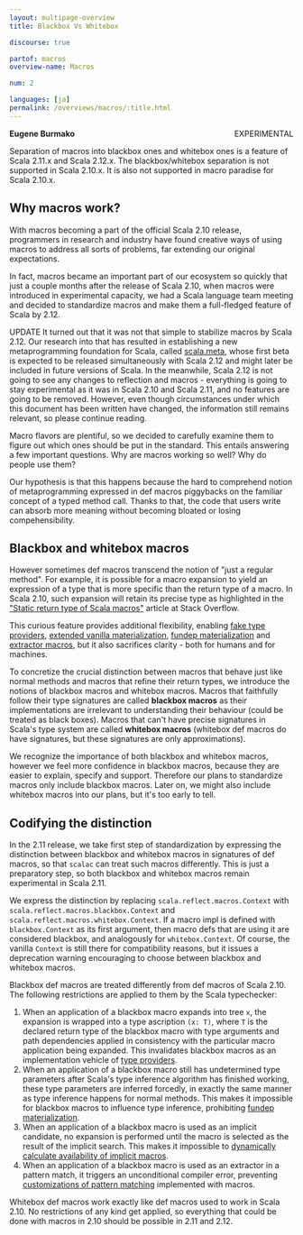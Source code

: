 ```yaml
---
layout: multipage-overview
title: Blackbox Vs Whitebox

discourse: true

partof: macros
overview-name: Macros

num: 2

languages: [ja]
permalink: /overviews/macros/:title.html
---
```

<span class="tag" style="float: right;">EXPERIMENTAL</span>

**Eugene Burmako**

Separation of macros into blackbox ones and whitebox ones is a feature of Scala 2.11.x and Scala 2.12.x. The blackbox/whitebox separation is not supported in Scala 2.10.x. It is also not supported in macro paradise for Scala 2.10.x.

## Why macros work?

With macros becoming a part of the official Scala 2.10 release, programmers in research and industry have found creative ways of using macros to address all sorts of problems, far extending our original expectations.

In fact, macros became an important part of our ecosystem so quickly that just a couple months after the release of Scala 2.10, when macros were introduced in experimental capacity, we had a Scala language team meeting and decided to standardize macros and make them a full-fledged feature of Scala by 2.12.

<span class="label success">UPDATE</span> It turned out that it was not that simple to stabilize macros by Scala 2.12. Our research into that has resulted in establishing a new metaprogramming foundation for Scala, called [scala.meta](http://scalameta.org), whose first beta is expected to be released simultaneously with Scala 2.12 and might later be included in future versions of Scala. In the meanwhile, Scala 2.12 is not going to see any changes to reflection and macros - everything is going to stay experimental as it was in Scala 2.10 and Scala 2.11, and no features are going to be removed. However, even though circumstances under which this document has been written have changed, the information still remains relevant, so please continue reading.

Macro flavors are plentiful, so we decided to carefully examine them to figure out which ones should be put in the standard. This entails answering a few important questions. Why are macros working so well? Why do people use them?

Our hypothesis is that this happens because the hard to comprehend notion of metaprogramming expressed in def macros piggybacks on the familiar concept of a typed method call. Thanks to that, the code that users write can absorb more meaning without becoming bloated or losing
compehensibility.

## Blackbox and whitebox macros

However sometimes def macros transcend the notion of "just a regular method". For example, it is possible for a macro expansion to yield an expression of a type that is more specific than the return type of a macro. In Scala 2.10, such expansion will retain its precise type as highlighted in the ["Static return type of Scala macros"](http://stackoverflow.com/questions/13669974/static-return-type-of-scala-macros) article at Stack Overflow.

This curious feature provides additional flexibility, enabling [fake type providers](http://meta.plasm.us/posts/2013/07/11/fake-type-providers-part-2/), [extended vanilla materialization](/sips/pending/source-locations.html), [fundep materialization](/overviews/macros/implicits.html#fundep_materialization) and [extractor macros](https://github.com/scala/scala/commit/84a335916556cb0fe939d1c51f27d80d9cf980dc), but it also sacrifices clarity - both for humans and for machines.

To concretize the crucial distinction between macros that behave just like normal methods and macros that refine their return types, we introduce the notions of blackbox macros and whitebox macros. Macros that faithfully follow their type signatures are called **blackbox macros** as their implementations are irrelevant to understanding their behaviour (could be treated as black boxes). Macros that can't have precise signatures in Scala's type system are called **whitebox macros** (whitebox def macros do have signatures, but these signatures are only approximations).

We recognize the importance of both blackbox and whitebox macros, however we feel more confidence in blackbox macros, because they are easier to explain, specify and support. Therefore our plans to standardize macros only include blackbox macros. Later on, we might also include whitebox macros into our plans, but it's too early to tell.

## Codifying the distinction

In the 2.11 release, we take first step of standardization by expressing the distinction between blackbox and whitebox macros in signatures of def macros, so that `scalac` can treat such macros differently. This is just a preparatory step, so both blackbox and whitebox macros remain experimental in Scala 2.11.

We express the distinction by replacing `scala.reflect.macros.Context` with `scala.reflect.macros.blackbox.Context` and `scala.reflect.macros.whitebox.Context`. If a macro impl is defined with `blackbox.Context` as its first argument, then macro defs that are using it are considered blackbox, and analogously for `whitebox.Context`. Of course, the vanilla `Context` is still there for compatibility reasons, but it issues a deprecation warning encouraging to choose between blackbox and whitebox macros.

Blackbox def macros are treated differently from def macros of Scala 2.10. The following restrictions are applied to them by the Scala typechecker:

1. When an application of a blackbox macro expands into tree `x`, the expansion is wrapped into a type ascription `(x: T)`, where `T` is the declared return type of the blackbox macro with type arguments and path dependencies applied in consistency with the particular macro application being expanded. This invalidates blackbox macros as an implementation vehicle of [type providers](http://meta.plasm.us/posts/2013/07/11/fake-type-providers-part-2/).
1. When an application of a blackbox macro still has undetermined type parameters after Scala's type inference algorithm has finished working, these type parameters are inferred forcedly, in exactly the same manner as type inference happens for normal methods. This makes it impossible for blackbox macros to influence type inference, prohibiting [fundep materialization](/overviews/macros/implicits.html#fundep_materialization).
1. When an application of a blackbox macro is used as an implicit candidate, no expansion is performed until the macro is selected as the result of the implicit search. This makes it impossible to [dynamically calculate availability of implicit macros](/sips/rejected/source-locations.html).
1. When an application of a blackbox macro is used as an extractor in a pattern match, it triggers an unconditional compiler error, preventing [customizations of pattern matching](https://github.com/paulp/scala/commit/84a335916556cb0fe939d1c51f27d80d9cf980dc) implemented with macros.

Whitebox def macros work exactly like def macros used to work in Scala 2.10. No restrictions of any kind get applied, so everything that could be done with macros in 2.10 should be possible in 2.11 and 2.12.

